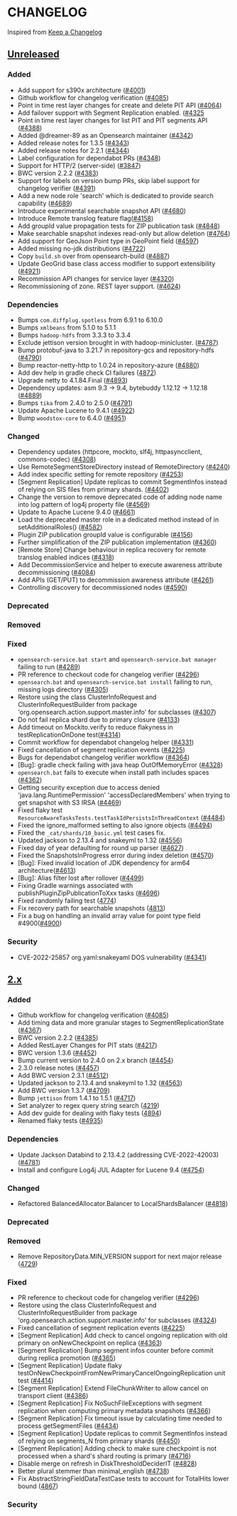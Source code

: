 # CHANGELOG
Inspired from [Keep a Changelog](https://keepachangelog.com/en/1.0.0/)

## [Unreleased]
### Added
- Add support for s390x architecture ([#4001](https://github.com/opensearch-project/OpenSearch/pull/4001))
- Github workflow for changelog verification ([#4085](https://github.com/opensearch-project/OpenSearch/pull/4085))
- Point in time rest layer changes for create and delete PIT API ([#4064](https://github.com/opensearch-project/OpenSearch/pull/4064))
- Add failover support with Segment Replication enabled. ([#4325](https://github.com/opensearch-project/OpenSearch/pull/4325)
- Point in time rest layer changes for list PIT and PIT segments API ([#4388](https://github.com/opensearch-project/OpenSearch/pull/4388))
- Added @dreamer-89 as an Opensearch maintainer ([#4342](https://github.com/opensearch-project/OpenSearch/pull/4342))
- Added release notes for 1.3.5 ([#4343](https://github.com/opensearch-project/OpenSearch/pull/4343))
- Added release notes for 2.2.1 ([#4344](https://github.com/opensearch-project/OpenSearch/pull/4344))
- Label configuration for dependabot PRs ([#4348](https://github.com/opensearch-project/OpenSearch/pull/4348))
- Support for HTTP/2 (server-side) ([#3847](https://github.com/opensearch-project/OpenSearch/pull/3847))
- BWC version 2.2.2 ([#4383](https://github.com/opensearch-project/OpenSearch/pull/4383))
- Support for labels on version bump PRs, skip label support for changelog verifier ([#4391](https://github.com/opensearch-project/OpenSearch/pull/4391))
- Add a new node role 'search' which is dedicated to provide search capability ([#4689](https://github.com/opensearch-project/OpenSearch/pull/4689))
- Introduce experimental searchable snapshot API ([#4680](https://github.com/opensearch-project/OpenSearch/pull/4680))
- Introduce Remote translog feature flag([#4158](https://github.com/opensearch-project/OpenSearch/pull/4158))
- Add groupId value propagation tests for ZIP publication task ([#4848](https://github.com/opensearch-project/OpenSearch/pull/4848))
- Make searchable snapshot indexes read-only but allow deletion ([#4764](https://github.com/opensearch-project/OpenSearch/pull/4764))
- Add support for GeoJson Point type in GeoPoint field ([#4597](https://github.com/opensearch-project/OpenSearch/pull/4597))
- Added missing no-jdk distributions ([#4722](https://github.com/opensearch-project/OpenSearch/pull/4722))
- Copy `build.sh` over from opensearch-build ([#4887](https://github.com/opensearch-project/OpenSearch/pull/4887))
- Update GeoGrid base class access modifier to support extensibility ([#4921](https://github.com/opensearch-project/OpenSearch/pull/4921))
- Recommission API changes for service layer ([#4320](https://github.com/opensearch-project/OpenSearch/pull/4320))
- Recommissioning of zone. REST layer support. ([#4624](https://github.com/opensearch-project/OpenSearch/pull/4604))
### Dependencies
- Bumps `com.diffplug.spotless` from 6.9.1 to 6.10.0
- Bumps `xmlbeans` from 5.1.0 to 5.1.1
- Bumps `hadoop-hdfs` from 3.3.3 to 3.3.4
- Exclude jettison version brought in with hadoop-minicluster. ([#4787](https://github.com/opensearch-project/OpenSearch/pull/4787))
- Bump protobuf-java to 3.21.7 in repository-gcs and repository-hdfs ([#4790](https://github.com/opensearch-project/OpenSearch/pull/4790))
- Bump reactor-netty-http to 1.0.24 in repository-azure ([#4880](https://github.com/opensearch-project/OpenSearch/pull/4880))
- Add dev help in gradle check CI failures ([4872](https://github.com/opensearch-project/OpenSearch/pull/4872))
- Upgrade netty to 4.1.84.Final ([#4893](https://github.com/opensearch-project/OpenSearch/pull/4893))
- Dependency updates: asm 9.3 -> 9.4, bytebuddy 1.12.12 -> 1.12.18 ([#4889](https://github.com/opensearch-project/OpenSearch/pull/4889))
- Bumps `tika` from 2.4.0 to 2.5.0 ([#4791](https://github.com/opensearch-project/OpenSearch/pull/4791))
- Update Apache Lucene to 9.4.1 ([#4922](https://github.com/opensearch-project/OpenSearch/pull/4922))
- Bump `woodstox-core` to 6.4.0 ([#4951](https://github.com/opensearch-project/OpenSearch/pull/4951))

### Changed
- Dependency updates (httpcore, mockito, slf4j, httpasyncclient, commons-codec) ([#4308](https://github.com/opensearch-project/OpenSearch/pull/4308))
- Use RemoteSegmentStoreDirectory instead of RemoteDirectory ([#4240](https://github.com/opensearch-project/OpenSearch/pull/4240))
- Add index specific setting for remote repository ([#4253](https://github.com/opensearch-project/OpenSearch/pull/4253))
- [Segment Replication] Update replicas to commit SegmentInfos instead of relying on SIS files from primary shards. ([#4402](https://github.com/opensearch-project/OpenSearch/pull/4402))
- Change the version to remove deprecated code of adding node name into log pattern of log4j property file ([#4569](https://github.com/opensearch-project/OpenSearch/pull/4569))
- Update to Apache Lucene 9.4.0 ([#4661](https://github.com/opensearch-project/OpenSearch/pull/4661))
- Load the deprecated master role in a dedicated method instead of in setAdditionalRoles() ([#4582](https://github.com/opensearch-project/OpenSearch/pull/4582))
- Plugin ZIP publication groupId value is configurable ([#4156](https://github.com/opensearch-project/OpenSearch/pull/4156))
- Further simplification of the ZIP publication implementation ([#4360](https://github.com/opensearch-project/OpenSearch/pull/4360))
- [Remote Store] Change behaviour in replica recovery for remote translog enabled indices ([#4318](https://github.com/opensearch-project/OpenSearch/pull/4318))
- Add DecommissionService and helper to execute awareness attribute decommissioning ([#4084](https://github.com/opensearch-project/OpenSearch/pull/4084))
- Add APIs (GET/PUT) to decommission awareness attribute ([#4261](https://github.com/opensearch-project/OpenSearch/pull/4261))
- Controlling discovery for decommissioned nodes ([#4590](https://github.com/opensearch-project/OpenSearch/pull/4590))

### Deprecated
### Removed
### Fixed
- `opensearch-service.bat start` and `opensearch-service.bat manager` failing to run ([#4289](https://github.com/opensearch-project/OpenSearch/pull/4289))
- PR reference to checkout code for changelog verifier ([#4296](https://github.com/opensearch-project/OpenSearch/pull/4296))
- `opensearch.bat` and `opensearch-service.bat install` failing to run, missing logs directory ([#4305](https://github.com/opensearch-project/OpenSearch/pull/4305))
- Restore using the class ClusterInfoRequest and ClusterInfoRequestBuilder from package 'org.opensearch.action.support.master.info' for subclasses ([#4307](https://github.com/opensearch-project/OpenSearch/pull/4307))
- Do not fail replica shard due to primary closure ([#4133](https://github.com/opensearch-project/OpenSearch/pull/4133))
- Add timeout on Mockito.verify to reduce flakyness in testReplicationOnDone test([#4314](https://github.com/opensearch-project/OpenSearch/pull/4314))
- Commit workflow for dependabot changelog helper ([#4331](https://github.com/opensearch-project/OpenSearch/pull/4331))
- Fixed cancellation of segment replication events ([#4225](https://github.com/opensearch-project/OpenSearch/pull/4225))
- Bugs for dependabot changelog verifier workflow ([#4364](https://github.com/opensearch-project/OpenSearch/pull/4364))
- [Bug]: gradle check failing with java heap OutOfMemoryError ([#4328](https://github.com/opensearch-project/OpenSearch/))
- `opensearch.bat` fails to execute when install path includes spaces ([#4362](https://github.com/opensearch-project/OpenSearch/pull/4362))
- Getting security exception due to access denied 'java.lang.RuntimePermission' 'accessDeclaredMembers' when trying to get snapshot with S3 IRSA ([#4469](https://github.com/opensearch-project/OpenSearch/pull/4469))
- Fixed flaky test `ResourceAwareTasksTests.testTaskIdPersistsInThreadContext` ([#4484](https://github.com/opensearch-project/OpenSearch/pull/4484))
- Fixed the ignore_malformed setting to also ignore objects ([#4494](https://github.com/opensearch-project/OpenSearch/pull/4494))
- Fixed the `_cat/shards/10_basic.yml` test cases fix.
- Updated jackson to 2.13.4 and snakeyml to 1.32 ([#4556](https://github.com/opensearch-project/OpenSearch/pull/4556))
- Fixed day of year defaulting for round up parser ([#4627](https://github.com/opensearch-project/OpenSearch/pull/4627))
- Fixed the SnapshotsInProgress error during index deletion ([#4570](https://github.com/opensearch-project/OpenSearch/pull/4570))
- [Bug]: Fixed invalid location of JDK dependency for arm64 architecture([#4613](https://github.com/opensearch-project/OpenSearch/pull/4613))
- [Bug]: Alias filter lost after rollover ([#4499](https://github.com/opensearch-project/OpenSearch/pull/4499))
- Fixing Gradle warnings associated with publishPluginZipPublicationToXxx tasks ([#4696](https://github.com/opensearch-project/OpenSearch/pull/4696))
- Fixed randomly failing test ([4774](https://github.com/opensearch-project/OpenSearch/pull/4774))
- Fix recovery path for searchable snapshots ([4813](https://github.com/opensearch-project/OpenSearch/pull/4813))
- Fix a bug on handling an invalid array value for point type field #4900([#4900](https://github.com/opensearch-project/OpenSearch/pull/4900))

### Security
- CVE-2022-25857 org.yaml:snakeyaml DOS vulnerability ([#4341](https://github.com/opensearch-project/OpenSearch/pull/4341))

## [2.x]
### Added
- Github workflow for changelog verification ([#4085](https://github.com/opensearch-project/OpenSearch/pull/4085))
- Add timing data and more granular stages to SegmentReplicationState ([#4367](https://github.com/opensearch-project/OpenSearch/pull/4367))
- BWC version 2.2.2 ([#4385](https://github.com/opensearch-project/OpenSearch/pull/4385))
- Added RestLayer Changes for PIT stats ([#4217](https://github.com/opensearch-project/OpenSearch/pull/4217))
- BWC version 1.3.6 ([#4452](https://github.com/opensearch-project/OpenSearch/pull/4452))
- Bump current version to 2.4.0 on 2.x branch ([#4454](https://github.com/opensearch-project/OpenSearch/pull/4454))
- 2.3.0 release notes ([#4457](https://github.com/opensearch-project/OpenSearch/pull/4457))
- Add BWC version 2.3.1 ([#4512](https://github.com/opensearch-project/OpenSearch/pull/4512))
- Updated jackson to 2.13.4 and snakeyml to 1.32 ([#4563](https://github.com/opensearch-project/OpenSearch/pull/4563))
- Add BWC version 1.3.7 ([#4709](https://github.com/opensearch-project/OpenSearch/pull/4709))
- Bump `jettison` from 1.4.1 to 1.5.1 ([#4717](https://github.com/opensearch-project/OpenSearch/pull/4717))
- Set analyzer to regex query string search ([4219](https://github.com/opensearch-project/OpenSearch/pull/4219))
- Add dev guide for dealing with flaky tests ([4894](https://github.com/opensearch-project/OpenSearch/pull/4894))
- Renamed flaky tests ([#4935](https://github.com/opensearch-project/OpenSearch/pull/4935))
### Dependencies
- Update Jackson Databind to 2.13.4.2 (addressing CVE-2022-42003) ([#4781](https://github.com/opensearch-project/OpenSearch/pull/4781))
- Install and configure Log4j JUL Adapter for Lucene 9.4 ([#4754](https://github.com/opensearch-project/OpenSearch/pull/4754))
### Changed
- Refactored BalancedAllocator.Balancer to LocalShardsBalancer ([#4818](https://github.com/opensearch-project/OpenSearch/pull/4818))
### Deprecated
### Removed
- Remove RepositoryData.MIN_VERSION support for next major release ([4729](https://github.com/opensearch-project/OpenSearch/pull/4729))
### Fixed
- PR reference to checkout code for changelog verifier ([#4296](https://github.com/opensearch-project/OpenSearch/pull/4296))
- Restore using the class ClusterInfoRequest and ClusterInfoRequestBuilder from package 'org.opensearch.action.support.master.info' for subclasses ([#4324](https://github.com/opensearch-project/OpenSearch/pull/4324))
- Fixed cancellation of segment replication events ([#4225](https://github.com/opensearch-project/OpenSearch/pull/4225))
- [Segment Replication] Add check to cancel ongoing replication with old primary on onNewCheckpoint on replica ([#4363](https://github.com/opensearch-project/OpenSearch/pull/4363))
- [Segment Replication] Bump segment infos counter before commit during replica promotion ([#4365](https://github.com/opensearch-project/OpenSearch/pull/4365))
- [Segment Replication] Update flaky testOnNewCheckpointFromNewPrimaryCancelOngoingReplication unit test ([#4414](https://github.com/opensearch-project/OpenSearch/pull/4414))
- [Segment Replication] Extend FileChunkWriter to allow cancel on transport client ([#4386](https://github.com/opensearch-project/OpenSearch/pull/4386))
- [Segment Replication] Fix NoSuchFileExceptions with segment replication when computing primary metadata snapshots ([#4366](https://github.com/opensearch-project/OpenSearch/pull/4366))
- [Segment Replication] Fix timeout issue by calculating time needed to process getSegmentFiles ([#4434](https://github.com/opensearch-project/OpenSearch/pull/4434))
- [Segment Replication] Update replicas to commit SegmentInfos instead of relying on segments_N from primary shards ([#4450](https://github.com/opensearch-project/OpenSearch/pull/4450))
- [Segment Replication] Adding check to make sure checkpoint is not processed when a shard's shard routing is primary ([#4716](https://github.com/opensearch-project/OpenSearch/pull/4716))
- Disable merge on refresh in DiskThresholdDeciderIT ([#4828](https://github.com/opensearch-project/OpenSearch/pull/4828))
- Better plural stemmer than minimal_english ([#4738](https://github.com/opensearch-project/OpenSearch/pull/4738))
- Fix AbstractStringFieldDataTestCase tests to account for TotalHits lower bound ([4867](https://github.com/opensearch-project/OpenSearch/pull/4867))

### Security

[Unreleased]: https://github.com/opensearch-project/OpenSearch/compare/2.2.0...HEAD
[2.x]: https://github.com/opensearch-project/OpenSearch/compare/2.2.0...2.x
